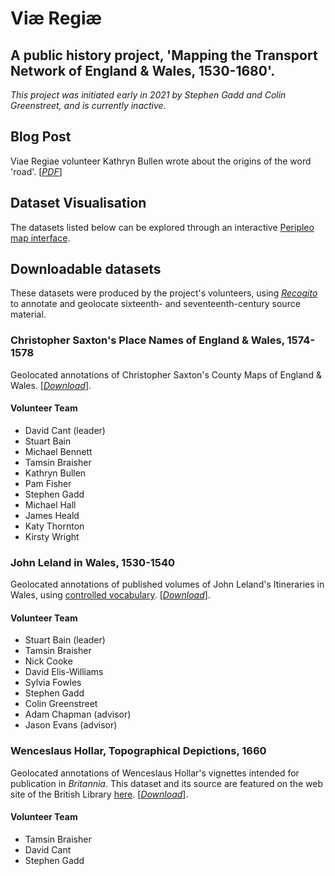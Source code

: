 # Viæ Regiæ
## A public history project, 'Mapping the Transport Network of England & Wales, 1530-1680'.

*This project was initiated early in 2021 by Stephen Gadd and Colin Greenstreet, and is currently inactive.*

## Blog Post

Viae Regiae volunteer Kathryn Bullen wrote about the origins of the word 'road'. [[*PDF*]](https://docuracy.github.io/ViaeRegiae/data/Kathryn_Bullen_2021.pdf)

## Dataset Visualisation

The datasets listed below can be explored through an interactive [Peripleo map interface](https://docuracy.github.io/ViaeRegiae/#/7.00/-2.5934/52.1213/mode=points+facet=dataset).

## Downloadable datasets

These datasets were produced by the project's volunteers, using [*Recogito*](https://recogito.pelagios.org/) to annotate and geolocate sixteenth- and seventeenth-century source material.

### Christopher Saxton's Place Names of England & Wales, 1574-1578

Geolocated annotations of Christopher Saxton's County Maps of England & Wales. [[*Download*]](https://github.com/docuracy/ViaeRegiae/blob/main/docs/data/saxton.geojson).

#### Volunteer Team
- David Cant (leader)
- Stuart Bain
- Michael Bennett
- Tamsin Braisher
- Kathryn Bullen
- Pam Fisher
- Stephen Gadd
- Michael Hall
- James Heald
- Katy Thornton
- Kirsty Wright

### John Leland in Wales, 1530-1540

Geolocated annotations of published volumes of John Leland's Itineraries in Wales, using [controlled vocabulary](https://github.com/docuracy/ViaeRegiae/blob/main/docs/data/controlled%20vocabularies/leland.md). [[*Download*]](https://github.com/docuracy/ViaeRegiae/blob/main/docs/data/leland.geojson).

#### Volunteer Team
- Stuart Bain (leader)
- Tamsin Braisher
- Nick Cooke
- David Elis-Williams
- Sylvia Fowles
- Stephen Gadd
- Colin Greenstreet
- Adam Chapman (advisor)
- Jason Evans (advisor)

### Wenceslaus Hollar, Topographical Depictions, 1660

Geolocated annotations of Wenceslaus Hollar's vignettes intended for publication in *Britannia*. This dataset and its source are featured on the web site of the British Library [here](https://britishlibrary.github.io/locating-a-national-collection/Hollar_1660.html). [[*Download*]](https://github.com/docuracy/ViaeRegiae/blob/main/docs/data/hollar.geojson).

#### Volunteer Team
- Tamsin Braisher
- David Cant
- Stephen Gadd
